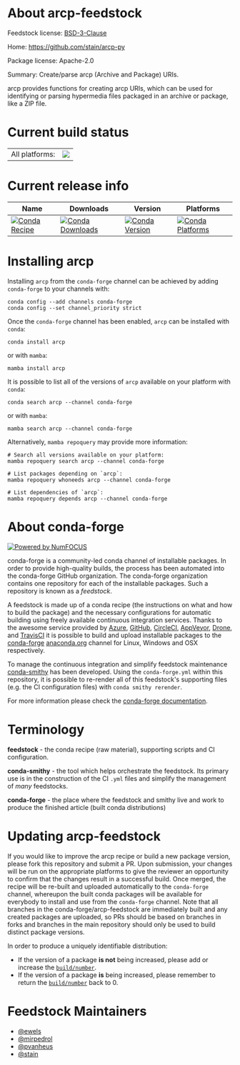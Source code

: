 About arcp-feedstock
====================

Feedstock license: [BSD-3-Clause](https://github.com/conda-forge/arcp-feedstock/blob/main/LICENSE.txt)

Home: https://github.com/stain/arcp-py

Package license: Apache-2.0

Summary: Create/parse arcp (Archive and Package) URIs.

arcp provides functions for creating arcp URIs, which can be
used for identifying or parsing hypermedia files packaged in an archive
or package, like a ZIP file.


Current build status
====================


<table><tr><td>All platforms:</td>
    <td>
      <a href="https://dev.azure.com/conda-forge/feedstock-builds/_build/latest?definitionId=10050&branchName=main">
        <img src="https://dev.azure.com/conda-forge/feedstock-builds/_apis/build/status/arcp-feedstock?branchName=main">
      </a>
    </td>
  </tr>
</table>

Current release info
====================

| Name | Downloads | Version | Platforms |
| --- | --- | --- | --- |
| [![Conda Recipe](https://img.shields.io/badge/recipe-arcp-green.svg)](https://anaconda.org/conda-forge/arcp) | [![Conda Downloads](https://img.shields.io/conda/dn/conda-forge/arcp.svg)](https://anaconda.org/conda-forge/arcp) | [![Conda Version](https://img.shields.io/conda/vn/conda-forge/arcp.svg)](https://anaconda.org/conda-forge/arcp) | [![Conda Platforms](https://img.shields.io/conda/pn/conda-forge/arcp.svg)](https://anaconda.org/conda-forge/arcp) |

Installing arcp
===============

Installing `arcp` from the `conda-forge` channel can be achieved by adding `conda-forge` to your channels with:

```
conda config --add channels conda-forge
conda config --set channel_priority strict
```

Once the `conda-forge` channel has been enabled, `arcp` can be installed with `conda`:

```
conda install arcp
```

or with `mamba`:

```
mamba install arcp
```

It is possible to list all of the versions of `arcp` available on your platform with `conda`:

```
conda search arcp --channel conda-forge
```

or with `mamba`:

```
mamba search arcp --channel conda-forge
```

Alternatively, `mamba repoquery` may provide more information:

```
# Search all versions available on your platform:
mamba repoquery search arcp --channel conda-forge

# List packages depending on `arcp`:
mamba repoquery whoneeds arcp --channel conda-forge

# List dependencies of `arcp`:
mamba repoquery depends arcp --channel conda-forge
```


About conda-forge
=================

[![Powered by
NumFOCUS](https://img.shields.io/badge/powered%20by-NumFOCUS-orange.svg?style=flat&colorA=E1523D&colorB=007D8A)](https://numfocus.org)

conda-forge is a community-led conda channel of installable packages.
In order to provide high-quality builds, the process has been automated into the
conda-forge GitHub organization. The conda-forge organization contains one repository
for each of the installable packages. Such a repository is known as a *feedstock*.

A feedstock is made up of a conda recipe (the instructions on what and how to build
the package) and the necessary configurations for automatic building using freely
available continuous integration services. Thanks to the awesome service provided by
[Azure](https://azure.microsoft.com/en-us/services/devops/), [GitHub](https://github.com/),
[CircleCI](https://circleci.com/), [AppVeyor](https://www.appveyor.com/),
[Drone](https://cloud.drone.io/welcome), and [TravisCI](https://travis-ci.com/)
it is possible to build and upload installable packages to the
[conda-forge](https://anaconda.org/conda-forge) [anaconda.org](https://anaconda.org/)
channel for Linux, Windows and OSX respectively.

To manage the continuous integration and simplify feedstock maintenance
[conda-smithy](https://github.com/conda-forge/conda-smithy) has been developed.
Using the ``conda-forge.yml`` within this repository, it is possible to re-render all of
this feedstock's supporting files (e.g. the CI configuration files) with ``conda smithy rerender``.

For more information please check the [conda-forge documentation](https://conda-forge.org/docs/).

Terminology
===========

**feedstock** - the conda recipe (raw material), supporting scripts and CI configuration.

**conda-smithy** - the tool which helps orchestrate the feedstock.
                   Its primary use is in the construction of the CI ``.yml`` files
                   and simplify the management of *many* feedstocks.

**conda-forge** - the place where the feedstock and smithy live and work to
                  produce the finished article (built conda distributions)


Updating arcp-feedstock
=======================

If you would like to improve the arcp recipe or build a new
package version, please fork this repository and submit a PR. Upon submission,
your changes will be run on the appropriate platforms to give the reviewer an
opportunity to confirm that the changes result in a successful build. Once
merged, the recipe will be re-built and uploaded automatically to the
`conda-forge` channel, whereupon the built conda packages will be available for
everybody to install and use from the `conda-forge` channel.
Note that all branches in the conda-forge/arcp-feedstock are
immediately built and any created packages are uploaded, so PRs should be based
on branches in forks and branches in the main repository should only be used to
build distinct package versions.

In order to produce a uniquely identifiable distribution:
 * If the version of a package **is not** being increased, please add or increase
   the [``build/number``](https://docs.conda.io/projects/conda-build/en/latest/resources/define-metadata.html#build-number-and-string).
 * If the version of a package **is** being increased, please remember to return
   the [``build/number``](https://docs.conda.io/projects/conda-build/en/latest/resources/define-metadata.html#build-number-and-string)
   back to 0.

Feedstock Maintainers
=====================

* [@ewels](https://github.com/ewels/)
* [@mirpedrol](https://github.com/mirpedrol/)
* [@pvanheus](https://github.com/pvanheus/)
* [@stain](https://github.com/stain/)

